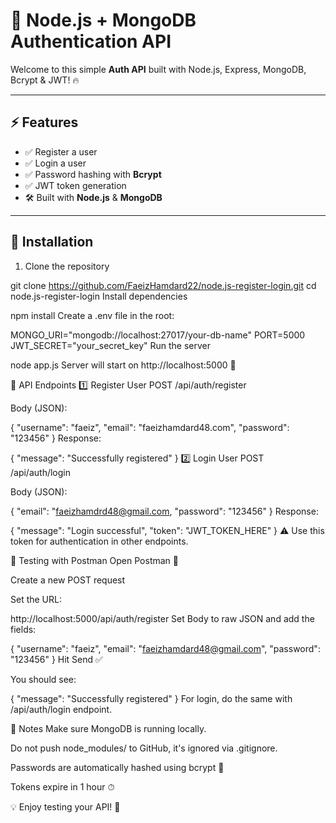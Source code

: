 # 📝 Node.js + MongoDB Authentication API

Welcome to this simple **Auth API** built with Node.js, Express, MongoDB, Bcrypt & JWT! 🔥

---

## ⚡ Features
- ✅ Register a user
- ✅ Login a user
- ✅ Password hashing with **Bcrypt**
- ✅ JWT token generation
- 🛠 Built with **Node.js** & **MongoDB**

---

## 🚀 Installation

1. Clone the repository

git clone https://github.com/FaeizHamdard22/node.js-register-login.git
cd node.js-register-login
Install dependencies


npm install
Create a .env file in the root:


MONGO_URI="mongodb://localhost:27017/your-db-name"
PORT=5000
JWT_SECRET="your_secret_key"
Run the server


node app.js
Server will start on http://localhost:5000 🎉

🔗 API Endpoints
1️⃣ Register User
POST /api/auth/register

Body (JSON):

{
  "username": "faeiz",
  "email": "faeizhamdard48.com",
  "password": "123456"
}
Response:


{
  "message": "Successfully registered"
}
2️⃣ Login User
POST /api/auth/login

Body (JSON):

{
  "email": "faeizhamdrd48@gmail.com,
  "password": "123456"
}
Response:

{
  "message": "Login successful",
  "token": "JWT_TOKEN_HERE"
}
⚠️ Use this token for authentication in other endpoints.

🧪 Testing with Postman
Open Postman 🔹

Create a new POST request

Set the URL:

http://localhost:5000/api/auth/register
Set Body to raw JSON and add the fields:

{
  "username": "faeiz",
  "email": "faeizhamdard48@gmail.com",
  "password": "123456"
}
Hit Send ✅

You should see:

{
  "message": "Successfully registered"
}
For login, do the same with /api/auth/login endpoint.

👏 Notes
Make sure MongoDB is running locally.

Do not push node_modules/ to GitHub, it's ignored via .gitignore.

Passwords are automatically hashed using bcrypt 🔐

Tokens expire in 1 hour ⏱

💡 Enjoy testing your API! 🚀
